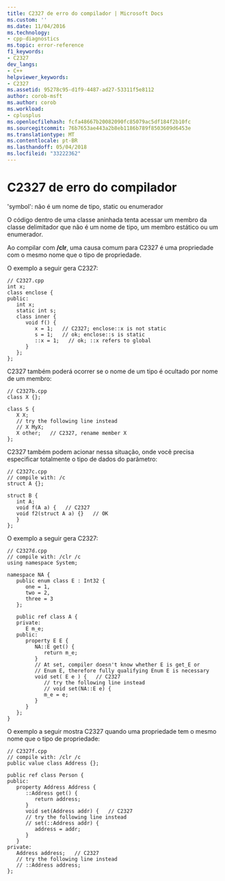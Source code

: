 ```yaml
---
title: C2327 de erro do compilador | Microsoft Docs
ms.custom: ''
ms.date: 11/04/2016
ms.technology:
- cpp-diagnostics
ms.topic: error-reference
f1_keywords:
- C2327
dev_langs:
- C++
helpviewer_keywords:
- C2327
ms.assetid: 95278c95-d1f9-4487-ad27-53311f5e8112
author: corob-msft
ms.author: corob
ms.workload:
- cplusplus
ms.openlocfilehash: fcfa48667b20082090fc85079ac5df184f2b10fc
ms.sourcegitcommit: 76b7653ae443a2b8eb1186b789f8503609d6453e
ms.translationtype: MT
ms.contentlocale: pt-BR
ms.lasthandoff: 05/04/2018
ms.locfileid: "33222362"
---
```

# <a name="compiler-error-c2327"></a>C2327 de erro do compilador
'symbol': não é um nome de tipo, static ou enumerador  
  
 O código dentro de uma classe aninhada tenta acessar um membro da classe delimitador que não é um nome de tipo, um membro estático ou um enumerador.  
  
 Ao compilar com **/clr**, uma causa comum para C2327 é uma propriedade com o mesmo nome que o tipo de propriedade.  
  
 O exemplo a seguir gera C2327:  
  
```  
// C2327.cpp  
int x;  
class enclose {  
public:  
   int x;  
   static int s;  
   class inner {  
      void f() {  
         x = 1;   // C2327; enclose::x is not static  
         s = 1;   // ok; enclose::s is static  
         ::x = 1;   // ok; ::x refers to global  
      }  
   };  
};  
```  
  
 C2327 também poderá ocorrer se o nome de um tipo é ocultado por nome de um membro:  
  
```  
// C2327b.cpp  
class X {};  
  
class S {  
   X X;  
   // try the following line instead  
   // X MyX;  
   X other;   // C2327, rename member X  
};  
```  
  
 C2327 também podem acionar nessa situação, onde você precisa especificar totalmente o tipo de dados do parâmetro:  
  
```  
// C2327c.cpp  
// compile with: /c  
struct A {};  
  
struct B {  
   int A;  
   void f(A a) {   // C2327  
   void f2(struct A a) {}   // OK  
   }  
};  
```  
  
 O exemplo a seguir gera C2327:  
  
```  
// C2327d.cpp  
// compile with: /clr /c  
using namespace System;  
  
namespace NA {  
   public enum class E : Int32 {  
      one = 1,  
      two = 2,  
      three = 3  
   };  
  
   public ref class A {  
   private:  
      E m_e;  
   public:  
      property E E {  
         NA::E get() {  
            return m_e;  
         }  
         // At set, compiler doesn't know whether E is get_E or   
         // Enum E, therefore fully qualifying Enum E is necessary  
         void set( E e ) {   // C2327  
            // try the following line instead  
            // void set(NA::E e) {  
            m_e = e;  
         }  
      }  
   };  
}  
```  
  
O exemplo a seguir mostra C2327 quando uma propriedade tem o mesmo nome que o tipo de propriedade:  
  
```  
// C2327f.cpp  
// compile with: /clr /c  
public value class Address {};  
  
public ref class Person {  
public:  
   property Address Address {  
      ::Address get() {     
         return address;  
      }  
      void set(Address addr) {   // C2327  
      // try the following line instead  
      // set(::Address addr) {  
         address = addr;   
      }  
   }  
private:  
   Address address;   // C2327  
   // try the following line instead  
   // ::Address address;  
};  
```  
